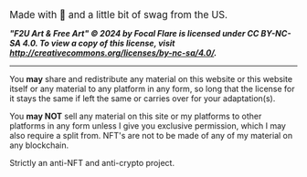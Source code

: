 <!-- _footer.md -->

<big>Made with 🖤 and a little bit of swag from the US.</big>

***"F2U Art & Free Art" © 2024 by Focal Flare is licensed under CC BY-NC-SA 4.0. To view a copy of this license, visit http://creativecommons.org/licenses/by-nc-sa/4.0/.***

---

You **may** share and redistribute any material on this website or this website itself or any material to any platform in any form, so long that the license for it stays the same if left the same or carries over for your adaptation(s).

You **may NOT** sell any material on this site or my platforms to other platforms in any form unless I give you exclusive permission, which I may also require a split from. NFT's are not to be made of any of my material on any blockchain.

Strictly an anti-NFT and anti-crypto project.
